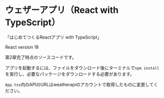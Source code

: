 # ウェザーアプリ（React with TypeScript）
「はじめてつくるReactアプリ with TypeScript」

React version 18

第2章完了時点のソースコードです。

アプリを起動するには、ファイルをダウンロード後にターミナルで`npm install`を実行し、必要なパッケージをダウンロードする必要があります。

`App.tsx`内のAPIのURLはweatherapiのアカウントで取得したものに変更してください。